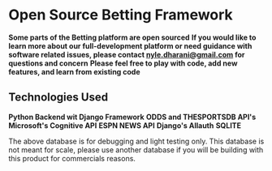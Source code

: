 # Open Source Betting Framework
**Some parts of the Betting platform are open sourced**
**If you would like to learn more about our full-development platform or need guidance with software related issues, please contact nyle.dharani@gmail.com for questions and concern**
**Please feel free to play with code, add new features, and learn from existing code** 

## Technologies Used

**Python Backend wit Django Framework**
**ODDS and THESPORTSDB API's**
**Microsoft's Cognitive API**
**ESPN NEWS API**
**Django's Allauth**
**SQLITE** 

The above database is for debugging and light testing only.
This database is not meant for scale, please use another database if you will be building with this product for commercials reasons.



